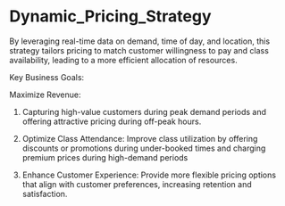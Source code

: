 # Dynamic_Pricing_Strategy

By leveraging real-time data on demand, time of day, and location, this strategy tailors pricing to match customer willingness to pay and class availability, leading to a more efficient allocation of resources.

Key Business Goals:

Maximize Revenue: 
1) Capturing high-value customers during peak demand periods and offering attractive pricing during off-peak hours.

2)  Optimize Class Attendance: Improve class utilization by offering discounts or promotions during under-booked times and charging premium prices during high-demand periods

3)  Enhance Customer Experience: Provide more flexible pricing options that align with customer preferences, increasing retention and satisfaction.


